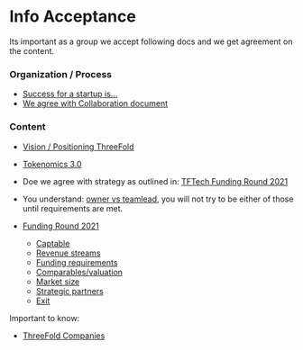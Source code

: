 # Info Acceptance

Its important as a group we accept following docs and we get agreement on the content.

### Organization / Process

- [Success for a startup is...](success)
- [We agree with Collaboration document](collaboration_home)

### Content

- [Vision / Positioning ThreeFold](tf_vision_position)
- [Tokenomics 3.0](threefold:farming_reward)
- Doe we agree with strategy as outlined in: [TFTech Funding Round 2021](fundinground_2021)
- You understand: [owner vs teamlead](freeflow:project_vs_team), you will not try to be either of those until requirements are met.

- [Funding Round 2021](fundinground_2021)
  - [Captable](funding:exit_round_simulation)
  - [Revenue streams](funding:funding_40_revenue_streams)
  - [Funding requirements](funding:funding_requirements)
  - [Comparables/valuation](funding:comparables)
  - [Market size](funding:marketsize)
  - [Strategic partners](funding:strategic_partners)
  - [Exit](funding:exit)

Important to know:

- [ThreeFold Companies](threefold:threefold_companies)